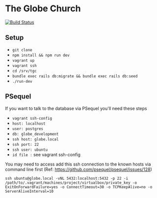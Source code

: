 # The Globe Church

[![Build Status](https://travis-ci.org/theglobechurch/tgc.svg?branch=master)](https://travis-ci.org/theglobechurch/tgc)

## Setup

- `git clone`
- `npm install && npm run dev`
- `vagrant up`
- `vagrant ssh`
- `cd /srv/tgc`
- `bundle exec rails db:migrate && bundle exec rails db:seed`
- `./run-dev`

## PSequel

If you want to talk to the database via PSequel you'll need these steps

- `vagrant ssh-config`
- `host: localhost`
- `user: postgres`
- `db: globe_development`
- `ssh host: globe.local`
- `ssh port: 22`
- `ssh user: ubuntu`
- `id file :` see vagrant ssh-config

You may need to access add this ssh connection to the known hosts via command line first (Ref: https://github.com/psequel/psequel/issues/128)

`ssh ubuntu@globe.local -vNL 5432:localhost:5432 -p 22 -i /path/to/.vagrant/machines/project/virtualbox/private_key -o ExitOnForwardFailure=yes -o ConnectTimeout=30 -o TCPKeepAlive=no -o ServerAliveInterval=10`
